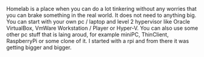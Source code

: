 Homelab is a place when you can do a lot tinkering without any worries that you can brake something in the real world. It does not need to anything big. You can start with your own pc / laptop and level 2 hypervisor like Oracle VirtualBox, VmWare Workstation / Player or Hyper-V. You can also use some other pc stuff that is laing aroud, for example miniPC, ThinClient, RaspberryPi or some clone of it. I started with a rpi and from there it was getting bigger and bigger.
